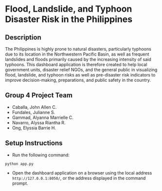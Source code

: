 # Flood, Landslide, and Typhoon Disaster Risk in the Philippines

## Description
The Philippines is highly prone to natural disasters, particularly typhoons due to its location in the Northwestern Pacific Basin, as well as frequent landslides and floods primarily caused by the increasing intensity of said typhoons.
This dashboard application is therefore created to help local government units, disaster relief NGOs, and the general public in visualizing flood, landslide, and typhoon risks as well as pre-disaster risk indicators to improve decision-making, preparations, and public safety in the country.

## Group 4 Project Team
- Caballa, John Allen C.
- Fundales, Julianne S.
- Gammad, Alyanna Marrielle C.
- Navarro, Alyssa Riantha R.
- Ong, Elyssia Barrie H.

## Setup Instructions
- Run the following command:
```
python app.py
```
- Open the dashboard application on a browser using the local address `http://127.0.0.1:8050/`, or the address displayed in the command prompt.
